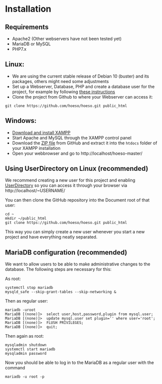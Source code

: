 # Installation

## Requirements
- Apache2 (Other webservers have not been tested yet)
- MariaDB or MySQL
- PHP7.x

## Linux:
- We are using the current stable release of Debian 10 (buster) and its packages, others might need some adjustments
- Set up a Webserver, Database, PHP and create a database user for the project, for example by following [these instructions](https://www.cyberciti.biz/faq/how-to-install-lamp-on-debian-10-buster/) 
- Clone the project from Github to where your Webserver can access it:

`git clone https://github.com/hoeso/hoeso.git public_html`

## Windows:
- [Download and install XAMPP](https://www.apachefriends.org/download.html)
- Start Apache and MySQL through the XAMPP control panel 
- Download the [ZIP file](https://github.com/hoeso/hoeso/archive/master.zip) from GitHub and extract it into the `htdocs` folder of your XAMPP installation
- Open your webbrowser and go to http://localhost/hoeso-master/

## Using UserDirectory on Linux (recommended)

We recommend creating a new user for this project and enabling [UserDirectory](https://wiki.ubuntu.com/UserDirectoryPHP) so you can access it through your browser via http://localhost/~USERNAME/

You can then clone the GitHub repository into the Document root of that user:
```
cd ~
mkdir ~/public_html
git clone https://github.com/hoeso/hoeso.git public_html
```

This way you can simply create a new user whenever you start a new project and have everything neatly separated.

## MariaDB configuration (recommended)

We want to allow users to be able to make administrative changes to the database. The following steps are necessary for this:

As root:
```
systemctl stop mariadb
mysqld_safe --skip-grant-tables --skip-networking &
```

Then as regular user:
```
mariadb -uroot
MariaDB [(none)]>  select user,host,password,plugin from mysql.user;
MariaDB [(none)]>  update mysql.user set plugin='' where user='root';
MariaDB [(none)]>  FLUSH PRIVILEGES;
MariaDB [(none)]>  quit;
```

Then again as root:
```
mysqladmin shutdown
systemctl start mariadb
mysqladmin password
```
Now you should be able to log in to the MariaDB as a regular user with the command
```
mariadb -u root -p
```


